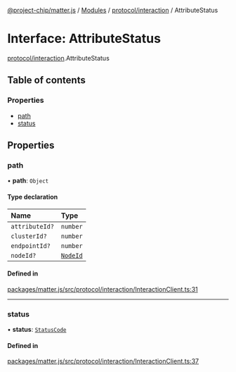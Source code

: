 [@project-chip/matter.js](../README.md) / [Modules](../modules.md) / [protocol/interaction](../modules/protocol_interaction.md) / AttributeStatus

# Interface: AttributeStatus

[protocol/interaction](../modules/protocol_interaction.md).AttributeStatus

## Table of contents

### Properties

- [path](protocol_interaction.AttributeStatus.md#path)
- [status](protocol_interaction.AttributeStatus.md#status)

## Properties

### path

• **path**: `Object`

#### Type declaration

| Name | Type |
| :------ | :------ |
| `attributeId?` | `number` |
| `clusterId?` | `number` |
| `endpointId?` | `number` |
| `nodeId?` | [`NodeId`](../classes/datatype.NodeId.md) |

#### Defined in

[packages/matter.js/src/protocol/interaction/InteractionClient.ts:31](https://github.com/project-chip/matter.js/blob/5bdbf8d/packages/matter.js/src/protocol/interaction/InteractionClient.ts#L31)

___

### status

• **status**: [`StatusCode`](../enums/protocol_interaction.StatusCode.md)

#### Defined in

[packages/matter.js/src/protocol/interaction/InteractionClient.ts:37](https://github.com/project-chip/matter.js/blob/5bdbf8d/packages/matter.js/src/protocol/interaction/InteractionClient.ts#L37)
